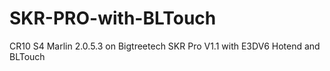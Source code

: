 # SKR-PRO-with-BLTouch
CR10 S4 Marlin 2.0.5.3 on Bigtreetech SKR Pro V1.1 with E3DV6 Hotend and BLTouch
